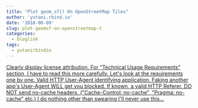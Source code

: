 ```yaml
---
title: "Plot geom_sf() On OpenStreetMap Tiles"
author: 'yutani.rbind.io'
date: '2018-06-09'
slug: plot-geomsf-on-openstreetmap-t
categories:
  - bloglink
tags:
  - yutanirbindio
---
```


[Clearly display license attribution. For "Technical Usage Requirements" section, I have to read this more carefully. Let's look at the requirements one by one. Valid HTTP User-Agent identifying application. Faking another app's User-Agent WILL get you blocked. If known, a valid HTTP Referer. DO NOT send no-cache headers. ("Cache-Control: no-cache", "Pragma: no-cache" etc.) I do nothing other than swearing I'll never use this...<click to read more>](https://yutani.rbind.io/post/2018-06-09-plot-osm-tiles/)

